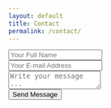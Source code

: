 ```yaml
---
layout: default
title: Contact
permalink: /contact/
---
```


<!-- #1 -->

<form class="form-horizontal" action="https://getsimpleform.com/messages?form_api_token=e3df0cbd038a66e07b6caadee4aaa477" method="post">
  <div class="form-group">
  <!-- the redirect_to is optional, the form will redirect to the referrer on submission -->
  <!-- #2 -->
    <div class="col-sm-10">
      <input type='hidden' name='redirect_to' value='http://brianedmond.com/thank-you' />
    </div>
  </div>
  <div class="form-group">
    <div class="col-sm-10">
      <input class="form-control input-lg" type='text' name='name' placeholder='Your Full Name' />
    </div>
  </div>
  <div class="form-group">
    <div class="col-sm-10">
      <input class="form-control input-lg" type='email' name='email' placeholder='Your E-mail Address' />
    </div>
  </div>
  <div class="form-group">
    <div class="col-sm-10">
      <textarea class="form-control input-lg" name='message' placeholder='Write your message ...'></textarea>
    </div>
  </div>
  <div class="form-group">
    <div class="col-sm-10">
      <button type='submit' class="button">Send Message</button>
    </div>
  </div>
</form> 
